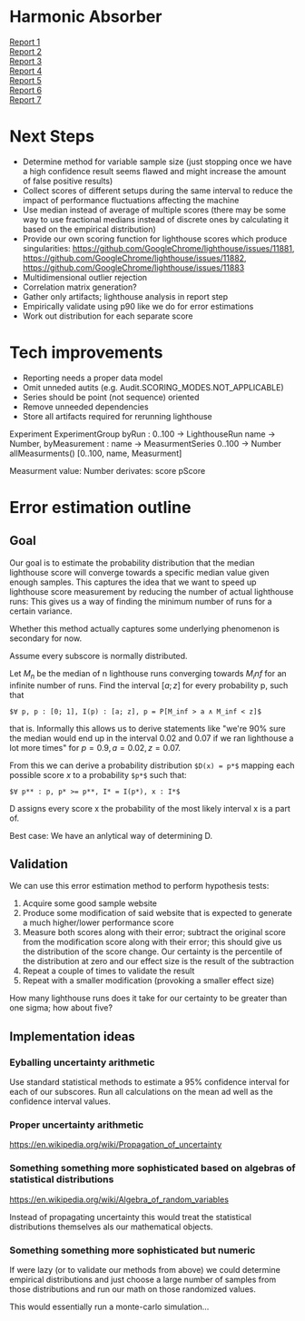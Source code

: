 # Harmonic Absorber

[Report 1](./report_2020-10-26T23-09-31.731Z/)  
[Report 2](./report_2020-11-02T20-21-41.718Z/)  
[Report 3](./report_2020-11-02T22-26-11.212Z/)  
[Report 4](./report_00004_2020-11-02T20-21-41.718Z/)  
[Report 5](./report_00005_2020-11-02T22-26-11.212Z/)  
[Report 6](./report_00006_2020-11-02T20-21-41.718Z/)  
[Report 7](./report_00007_2020-12-11T15:55:29.892Z/)  

# Next Steps

* Determine method for variable sample size (just stopping once we have a
  high confidence result seems flawed and might increase the amount of false positive results)
* Collect scores of different setups during the same interval
  to reduce the impact of performance fluctuations affecting the
  machine
* Use median instead of average of multiple scores (there may
  be some way to use fractional medians instead of discrete ones
  by calculating it based on the empirical distribution)
* Provide our own scoring function for lighthouse scores which produce singularities: https://github.com/GoogleChrome/lighthouse/issues/11881, https://github.com/GoogleChrome/lighthouse/issues/11882, https://github.com/GoogleChrome/lighthouse/issues/11883
* Multidimensional outlier rejection
* Correlation matrix generation?
* Gather only artifacts; lighthouse analysis in report step
* Empirically validate using p90 like we do for error estimations
* Work out distribution for each separate score

# Tech improvements

* Reporting needs a proper data model
* Omit unneded autits (e.g. Audit.SCORING_MODES.NOT_APPLICABLE)
* Series should be point (not sequence) oriented
* Remove unneeded dependencies
* Store all artifacts required for rerunning lighthouse

Experiment
  ExperimentGroup
    byRun : 0..100 -> LighthouseRun
      name -> Number,
    byMeasurement : name -> MeasurmentSeries
      0..100 -> Number
    allMeasurments() [0..100, name, Measurment]


Measurment
  value: Number
  derivates:
    score
    pScore

# Error estimation outline

## Goal

Our goal is to estimate the probability distribution that the median lighthouse score will
converge towards a specific median value given enough samples. This captures the idea that
we want to speed up lighthouse score measurement by reducing the number of actual lighthouse
runs: This gives us a way of finding the minimum number of runs for a certain variance.

Whether this method actually captures some underlying phenomenon is secondary for now.

Assume every subscore is normally distributed.

Let $M_n$ be the median of n lighthouse runs converging towards $M_inf$ for an infinite number of runs.
Find the interval $[a; z]$ for every probability p, such that

`$∀ p, p : [0; 1], I(p) : [a; z], p = P[M_inf > a ∧ M_inf < z]$`

that is. Informally this allows us to derive statements like "we're 90% sure the
median would end up in the interval 0.02 and 0.07 if we ran lighthouse a lot more times"
for $p=0.9, a=0.02, z=0.07$.

From this we can derive a probability distribution `$D(x) = p*$` mapping each possible score $x$ to a probability `$p*$` such that:

`$∀ p** : p, p* >= p**, I* = I(p*), x : I*$`

D assigns every score x the probability of the most likely interval x is a part of.

Best case: We have an anlytical way of determining D.

## Validation

We can use this error estimation method to perform hypothesis tests:

1. Acquire some good sample website
2. Produce some modification of said website that is expected to generate a much higher/lower performance score
3. Measure both scores along with their error; subtract the original score from the modification score along with their error; this
   should give us the distribution of the score change. Our certainty is the percentile of the distribution at zero
   and our effect size is the result of the subtraction
4. Repeat a couple of times to validate the result
5. Repeat with a smaller modification (provoking a smaller effect size)

How many lighthouse runs does it take for our certainty to be greater than one sigma; how about five?

## Implementation ideas

### Eyballing uncertainty arithmetic

Use standard statistical methods to estimate a 95% confidence interval for each of our subscores.
Run all calculations on the mean ad well as the confidence interval values.

### Proper uncertainty arithmetic

https://en.wikipedia.org/wiki/Propagation_of_uncertainty

### Something something more sophisticated based on algebras of statistical distributions

https://en.wikipedia.org/wiki/Algebra_of_random_variables

Instead of propagating uncertainty this would treat the statistical distributions themselves als
our mathematical objects. 

### Something something more sophisticated but numeric

If were lazy (or to validate our methods from above) we could determine empirical distributions and just choose a large number
of samples from those distributions and run our math on those randomized values.

This would essentially run a monte-carlo simulation…
